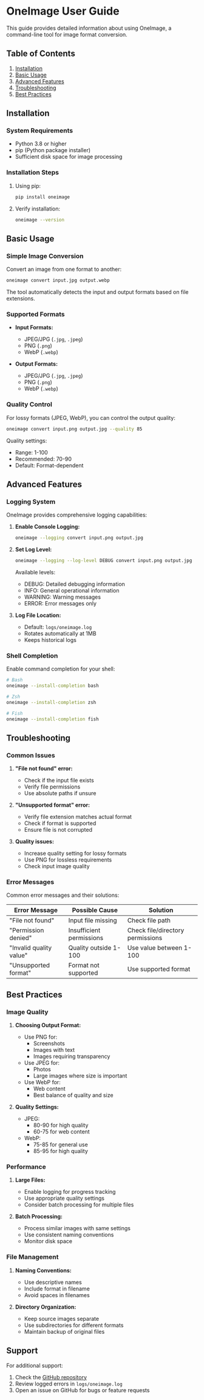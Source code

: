 # OneImage User Guide

This guide provides detailed information about using OneImage, a command-line tool for image format conversion.

## Table of Contents

1. [Installation](#installation)
2. [Basic Usage](#basic-usage)
3. [Advanced Features](#advanced-features)
4. [Troubleshooting](#troubleshooting)
5. [Best Practices](#best-practices)

## Installation

### System Requirements

- Python 3.8 or higher
- pip (Python package installer)
- Sufficient disk space for image processing

### Installation Steps

1. Using pip:
   ```bash
   pip install oneimage
   ```

2. Verify installation:
   ```bash
   oneimage --version
   ```

## Basic Usage

### Simple Image Conversion

Convert an image from one format to another:

```bash
oneimage convert input.jpg output.webp
```

The tool automatically detects the input and output formats based on file extensions.

### Supported Formats

- **Input Formats:**
  - JPEG/JPG (`.jpg`, `.jpeg`)
  - PNG (`.png`)
  - WebP (`.webp`)

- **Output Formats:**
  - JPEG/JPG (`.jpg`, `.jpeg`)
  - PNG (`.png`)
  - WebP (`.webp`)

### Quality Control

For lossy formats (JPEG, WebP), you can control the output quality:

```bash
oneimage convert input.png output.jpg --quality 85
```

Quality settings:
- Range: 1-100
- Recommended: 70-90
- Default: Format-dependent

## Advanced Features

### Logging System

OneImage provides comprehensive logging capabilities:

1. **Enable Console Logging:**
   ```bash
   oneimage --logging convert input.png output.jpg
   ```

2. **Set Log Level:**
   ```bash
   oneimage --logging --log-level DEBUG convert input.png output.jpg
   ```

   Available levels:
   - DEBUG: Detailed debugging information
   - INFO: General operational information
   - WARNING: Warning messages
   - ERROR: Error messages only

3. **Log File Location:**
   - Default: `logs/oneimage.log`
   - Rotates automatically at 1MB
   - Keeps historical logs

### Shell Completion

Enable command completion for your shell:

```bash
# Bash
oneimage --install-completion bash

# Zsh
oneimage --install-completion zsh

# Fish
oneimage --install-completion fish
```

## Troubleshooting

### Common Issues

1. **"File not found" error:**
   - Check if the input file exists
   - Verify file permissions
   - Use absolute paths if unsure

2. **"Unsupported format" error:**
   - Verify file extension matches actual format
   - Check if format is supported
   - Ensure file is not corrupted

3. **Quality issues:**
   - Increase quality setting for lossy formats
   - Use PNG for lossless requirements
   - Check input image quality

### Error Messages

Common error messages and their solutions:

| Error Message | Possible Cause | Solution |
|--------------|----------------|-----------|
| "File not found" | Input file missing | Check file path |
| "Permission denied" | Insufficient permissions | Check file/directory permissions |
| "Invalid quality value" | Quality outside 1-100 | Use value between 1-100 |
| "Unsupported format" | Format not supported | Use supported format |

## Best Practices

### Image Quality

1. **Choosing Output Format:**
   - Use PNG for:
     - Screenshots
     - Images with text
     - Images requiring transparency
   - Use JPEG for:
     - Photos
     - Large images where size is important
   - Use WebP for:
     - Web content
     - Best balance of quality and size

2. **Quality Settings:**
   - JPEG:
     - 80-90 for high quality
     - 60-75 for web content
   - WebP:
     - 75-85 for general use
     - 85-95 for high quality

### Performance

1. **Large Files:**
   - Enable logging for progress tracking
   - Use appropriate quality settings
   - Consider batch processing for multiple files

2. **Batch Processing:**
   - Process similar images with same settings
   - Use consistent naming conventions
   - Monitor disk space

### File Management

1. **Naming Conventions:**
   - Use descriptive names
   - Include format in filename
   - Avoid spaces in filenames

2. **Directory Organization:**
   - Keep source images separate
   - Use subdirectories for different formats
   - Maintain backup of original files

## Support

For additional support:
1. Check the [GitHub repository](https://github.com/JuanS3/oneimage)
2. Review logged errors in `logs/oneimage.log`
3. Open an issue on GitHub for bugs or feature requests

